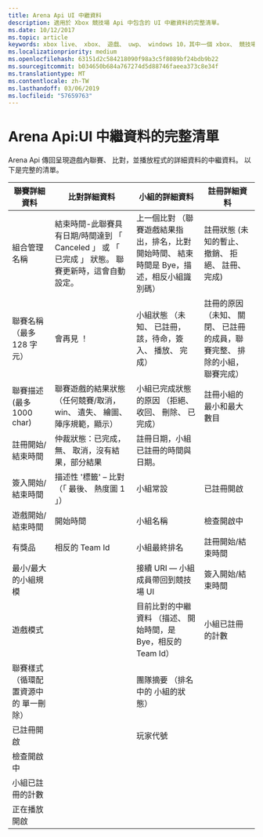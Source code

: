 ```yaml
---
title: Arena Api UI 中繼資料
description: 適用於 Xbox 競技場 Api 中包含的 UI 中繼資料的完整清單。
ms.date: 10/12/2017
ms.topic: article
keywords: xbox live、 xbox、 遊戲、 uwp、 windows 10，其中一個 xbox、 競技場，聯賽、 ux
ms.localizationpriority: medium
ms.openlocfilehash: 63151d2c584218090f98a3c5f8089bf24bdb9b22
ms.sourcegitcommit: b034650b684a767274d5d88746faeea373c8e34f
ms.translationtype: MT
ms.contentlocale: zh-TW
ms.lasthandoff: 03/06/2019
ms.locfileid: "57659763"
---
```

# <a name="arena-apis-a-comprehensive-list-of-ui-metadata"></a>Arena Api:UI 中繼資料的完整清單

Arena Api 傳回呈現遊戲內聯賽、 比對，並播放程式的詳細資料的中繼資料。 以下是完整的清單。

聯賽詳細資料  | 比對詳細資料 | 小組的詳細資料  | 註冊詳細資料
--- | --- | --- | ---
組合管理 名稱 | 結束時間-此聯賽具有日期/時間達到 「 Canceled 」 或 「 已完成 」 狀態。 聯賽更新時，這會自動設定。 | 上一個比對 （聯賽遊戲結果指出，排名，比對開始時間、 結束時間是 Bye，描述，相反小組識別碼） | 註冊狀態 (未知的暫止、 撤銷、 拒絕、 註冊、 完成)
聯賽名稱 （最多 128 字元） | 會再見 ！   | 小組狀態 （未知、 已註冊，該，待命，簽入、 播放、 完成） | 註冊的原因 （未知、 關閉、 已註冊的成員，聯賽完整、 排除的小組，聯賽完成）
聯賽描述 (最多 1000 char) | 聯賽遊戲的結果狀態 （任何競賽/取消，win、 遺失、 繪圖、 陣序規範，顯示） | 小組已完成狀態的原因 （拒絕、 收回、 刪除、 已完成） | 註冊小組的最小和最大數目
註冊開始/結束時間 | 仲裁狀態：已完成，無、 取消，沒有結果，部分結果 | 註冊日期，小組已註冊的時間與日期。 |
簽入開始/結束時間 | 描述性 '標籤' – 比對 （「 最後、 熱度圖 1 」） | 小組常設 | 已註冊開啟
遊戲開始/結束時間 | 開始時間 | 小組名稱 | 檢查開啟中
有獎品 | 相反的 Team Id | 小組最終排名 | 註冊開始/結束時間
最小/最大的小組規模 | | 接續 URI — 小組成員帶回到競技場 UI | 簽入開始/結束時間
遊戲模式 | | 目前比對的中繼資料 （描述、 開始時間，是 Bye，相反的 Team Id） | 小組已註冊的計數
聯賽樣式 （循環配置資源中的 單一刪除） | | 團隊摘要 （排名中的 小組的狀態） |
已註冊開啟 | | 玩家代號 |
檢查開啟中 | | |
小組已註冊的計數 | | |
正在播放開啟 | | |

